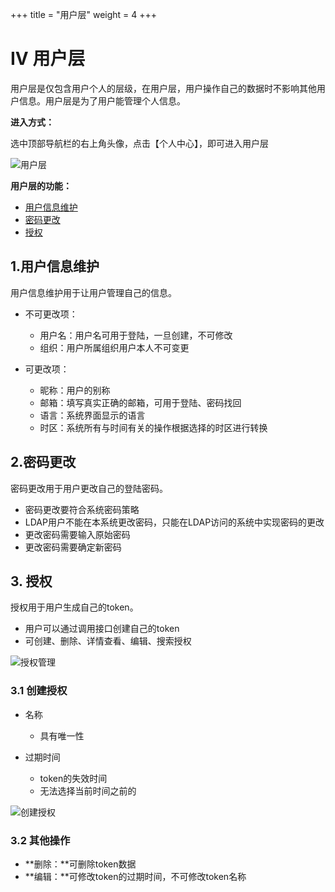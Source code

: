 +++
title = "用户层"
weight = 4
+++

# IV 用户层

用户层是仅包含用户个人的层级，在用户层，用户操作自己的数据时不影响其他用户信息。用户层是为了用户能管理个人信息。

**进入方式：**

选中顶部导航栏的右上角头像，点击【个人中心】，即可进入用户层

![用户层](../images/IV_1.jpg)

**用户层的功能：**

- [用户信息维护](#1)
- [密码更改](#2)
- [授权](#3)

<h2 id="1">1.用户信息维护</h2>

用户信息维护用于让用户管理自己的信息。

- 不可更改项：
    - 用户名：用户名可用于登陆，一旦创建，不可修改
    - 组织：用户所属组织用户本人不可变更

- 可更改项：
    - 昵称：用户的别称
    - 邮箱：填写真实正确的邮箱，可用于登陆、密码找回
    - 语言：系统界面显示的语言
    - 时区：系统所有与时间有关的操作根据选择的时区进行转换

<h2 id="2">2.密码更改</h2>

密码更改用于用户更改自己的登陆密码。

- 密码更改要符合系统密码策略
- LDAP用户不能在本系统更改密码，只能在LDAP访问的系统中实现密码的更改
- 更改密码需要输入原始密码
- 更改密码需要确定新密码 

<h2 id="3">3. 授权</h2>

授权用于用户生成自己的token。

- 用户可以通过调用接口创建自己的token
- 可创建、删除、详情查看、编辑、搜索授权

![授权管理](../images/4-3_1.png)

### 3.1 创建授权

- 名称
    - 具有唯一性

- 过期时间
    - token的失效时间
    - 无法选择当前时间之前的

![创建授权](../images/4-3.1_1.png)

### 3.2 其他操作

- **删除：**可删除token数据
- **编辑：**可修改token的过期时间，不可修改token名称